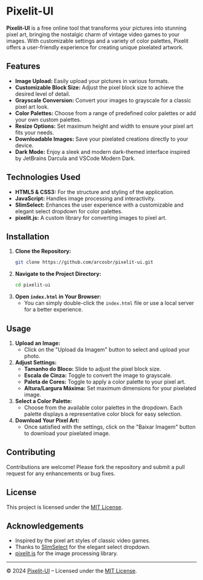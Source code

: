 # Pixelit-UI

**Pixelit-UI** is a free online tool that transforms your pictures into stunning pixel art, bringing the nostalgic charm of vintage video games to your images. With customizable settings and a variety of color palettes, Pixelit offers a user-friendly experience for creating unique pixelated artwork.

## Features

- **Image Upload:** Easily upload your pictures in various formats.
- **Customizable Block Size:** Adjust the pixel block size to achieve the desired level of detail.
- **Grayscale Conversion:** Convert your images to grayscale for a classic pixel art look.
- **Color Palettes:** Choose from a range of predefined color palettes or add your own custom palettes.
- **Resize Options:** Set maximum height and width to ensure your pixel art fits your needs.
- **Downloadable Images:** Save your pixelated creations directly to your device.
- **Dark Mode:** Enjoy a sleek and modern dark-themed interface inspired by JetBrains Darcula and VSCode Modern Dark.

## Technologies Used

- **HTML5 & CSS3:** For the structure and styling of the application.
- **JavaScript:** Handles image processing and interactivity.
- **SlimSelect:** Enhances the user experience with a customizable and elegant select dropdown for color palettes.
- **pixelit.js:** A custom library for converting images to pixel art.

## Installation

1. **Clone the Repository:**
   ```bash
   git clone https://github.com/arcosbr/pixelit-ui.git
   ```
2. **Navigate to the Project Directory:**
   ```bash
   cd pixelit-ui
   ```
3. **Open `index.html` in Your Browser:**
   - You can simply double-click the `index.html` file or use a local server for a better experience.

## Usage

1. **Upload an Image:**
   - Click on the "Upload da Imagem" button to select and upload your photo.
2. **Adjust Settings:**
   - **Tamanho do Bloco:** Slide to adjust the pixel block size.
   - **Escala de Cinza:** Toggle to convert the image to grayscale.
   - **Paleta de Cores:** Toggle to apply a color palette to your pixel art.
   - **Altura/Largura Máxima:** Set maximum dimensions for your pixelated image.
3. **Select a Color Palette:**
   - Choose from the available color palettes in the dropdown. Each palette displays a representative color block for easy selection.
4. **Download Your Pixel Art:**
   - Once satisfied with the settings, click on the "Baixar Imagem" button to download your pixelated image.

## Contributing

Contributions are welcome! Please fork the repository and submit a pull request for any enhancements or bug fixes.

## License

This project is licensed under the [MIT License](https://github.com/giventofly/pixelit/blob/main/LICENSE).

## Acknowledgements

- Inspired by the pixel art styles of classic video games.
- Thanks to [SlimSelect](https://slimselectjs.com/) for the elegant select dropdown.
- [pixelit.js](https://github.com/giventofly/pixelit) for the image processing library.

---
© 2024 [Pixelit-UI](https://github.com/arcosbr/pixelit-ui) – Licensed under the [MIT License](https://github.com/giventofly/pixelit/blob/main/LICENSE).
